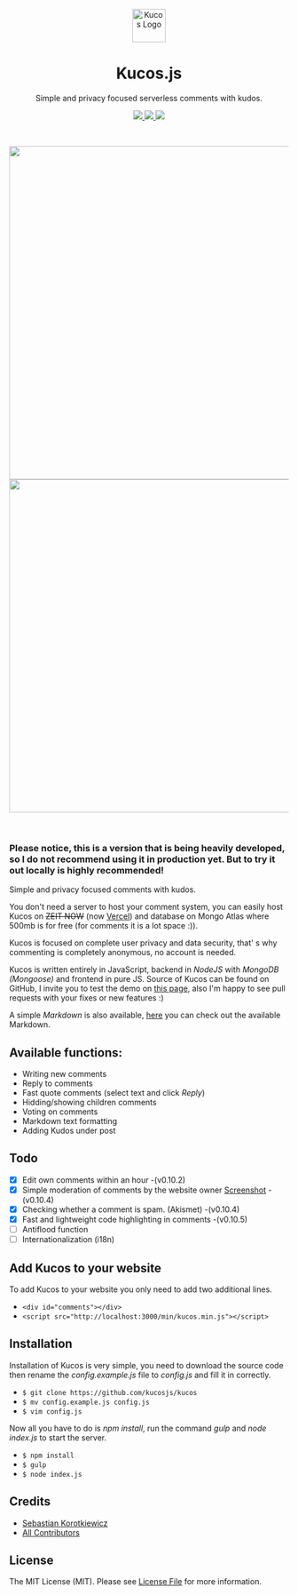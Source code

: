 <p align="center">
    <a href="https://github.com/kucosjs/kucos">
        <img src="https://kucos.js.org/assets/img/kucos.gif" alt="Kucos Logo" height="60"/>
    </a>
</p>
<h1 align="center">Kucos.js</h1>
<p align="center">Simple and privacy focused serverless comments with kudos.</p>

<p align="center">
    <a href="https://github.com/kucosjs/kucos">
        <img src="https://img.shields.io/badge/total%20size-17%20kb-brightgreen" />
        <img src="https://img.shields.io/badge/license-MIT-brightgreen" />
        <img src="https://img.shields.io/badge/version-v0.10.5-blue" />
    </a>
</p>

<br />

<p align="center">
    <a href="https://github.com/kucosjs/kucos">
        <img src="https://i.imgur.com/oxUGn7M.gif" style="width: 600px;display: block; margin: 0 auto;" />
        <img src="https://i.imgur.com/cOmvr3S.png" style="width: 600px;display: block; margin: 0 auto;" />
    </a>
</p>
<br />

### Please notice, this is a version that is being heavily developed, so I do not recommend using it in production yet. But to try it out locally is highly recommended! 

Simple and privacy focused comments with kudos.

You don't need a server to host your comment system, you can easily host Kucos on <s>ZEIT NOW</s> (now [Vercel](https://vercel.com/)) and database on Mongo Atlas where 500mb is for free (for comments it is a lot space :)).

Kucos is focused on complete user privacy and data security, that' s why commenting is completely anonymous, no account is needed.

Kucos is written entirely in JavaScript, backend in _NodeJS_ with _MongoDB (Mongoose)_ and frontend in pure JS. Source of Kucos can be found on GitHub, I invite you to test the demo on [this page](https://kucos.js.org), also I'm happy to see pull requests with your fixes or new features :)

A simple _Markdown_ is also available, [here](https://kucos.js.org/markdown.html) you can check out the available Markdown.

## Available functions:

- Writing new comments
- Reply to comments
- Fast quote comments (select text and click _Reply_)
- Hidding/showing children comments
- Voting on comments
- Markdown text formatting
- Adding Kudos under post

## Todo
- [x] Edit own comments within an hour -(v0.10.2)
- [x] Simple moderation of comments by the website owner [Screenshot](https://i.imgur.com/Zyt0Jxu.gif) -(v0.10.4)
- [x] Checking whether a comment is spam. (Akismet) -(v0.10.4)
- [x] Fast and lightweight code highlighting in comments -(v0.10.5)
- [ ] Antiflood function
- [ ] Internationalization (i18n)

## Add Kucos to your website

To add Kucos to your website you only need to add two additional lines.

- `<div id="comments"></div>`
- `<script src="http://localhost:3000/min/kucos.min.js"></script>`

## Installation

Installation of Kucos is very simple, you need to download the source code then rename the _config.example.js_ file to _config.js_ and fill it in correctly.

- `$ git clone https://github.com/kucosjs/kucos`
- `$ mv config.example.js config.js`
- `$ vim config.js`

Now all you have to do is _npm install_, run the command _gulp_ and _node index.js_ to start the server.

- `$ npm install`
- `$ gulp`
- `$ node index.js`

## Credits

- [Sebastian Korotkiewicz](https://github.com/skorotkiewicz)
- [All Contributors](../../contributors)

## License

The MIT License (MIT). Please see [License File](LICENSE) for more information.
